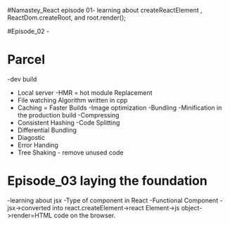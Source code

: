 #Namastey_React 
episode 01- learning about createReactElement , ReactDom.createRoot, and root.render();
 
#Episode_02 - 
# Parcel
-dev build 
- Local server
-HMR = hot module Replacement
- File watching Algorithm written in cpp
- Caching = Faster Builds
-Image optimization
-Bundling
-Minification in the production build
-Compressing
- Consistent Hashing
-Code Splitting
- Differential Bundling
- Diagostic
- Error Handing
- Tree Shaking - remove unused code

# Episode_03 laying the foundation
-learning about jsx
-Type of component in React
-Functional Component
-jsx->converted into react.createElement->react Element->js object->render=HTML code on the browser.